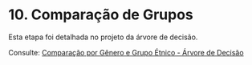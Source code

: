 # 10. Comparação de Grupos

Esta etapa foi detalhada no projeto da árvore de decisão. 

Consulte: [Comparação por Gênero e Grupo Étnico - Árvore de Decisão](https://snowdutra.github.io/Machine-Learning/arvore_decisao/comparacao_grupos/)

